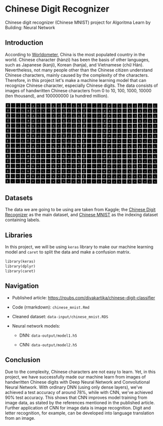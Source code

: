 # Chinese Digit Recognizer

Chinese digit recognizer (Chinese MNIST) project for Algoritma Learn by Building: Neural Network

## Introduction

According to [Worldometer](https://www.worldometers.info/world-population/), China is the most populated country in the world. Chinese character (hànzì) has been the basis of other languages, such as Japanese (kanji), Korean (hanja), and Vietnamese (chữ Hán). Nevertheless, not many people other than the Chinese citizen understand Chinese characters, mainly caused by the complexity of the characters. Therefore, in this project let's make a machine learning model that can recognize Chinese character, especially Chinese digits. The data consists of images of handwritten Chinese characters from 0 to 10, 100, 1000, 10000 (ten thousand), and 100000000 (a hundred million).

![](images/chinese_mnist.png)

## Datasets

The data we are going to be using are taken from Kaggle; the [Chinese Digit Recognizer](https://www.kaggle.com/datasets/fedesoriano/chinese-mnist-digit-recognizer "Chinese MNIST in CSV - Digit Recognizer") as the main dataset, and [Chinese MNIST](https://www.kaggle.com/datasets/gpreda/chinese-mnist "Chinese MNIST") as the indexing dataset containing labels.

## Libraries

In this project, we will be using `keras` library to make our machine learning model and `caret` to split the data and make a confusion matrix.

    library(keras)
    library(dplyr)
    library(caret)

## Navigation

-   Published article: <https://rpubs.com/divakartika/chinese-digit-classifier>

-   Code (rmarkdown): `chinese_mnist.Rmd`

-   Cleaned dataset: `data-input/chinese_mnist.RDS`

-   Neural network models:

    -   DNN: `data-output/model1.h5`

    -   CNN: `data-output/model2.h5`

## Conclusion

Due to the complexity, Chinese characters are not easy to learn. Yet, in this project, we have successfully made our machine learn from images of handwritten Chinese digits with Deep Neural Network and Convolutional Neural Network. With ordinary DNN (using only dense layers), we've achieved a test accuracy of around 78%, while with CNN, we've achieved 90% test accuracy. This shows that CNN improves model training from image data, as stated by the references mentioned in the published article. Further application of CNN for image data is image recognition. Digit and letter recognition, for example, can be developed into language translation from an image.
